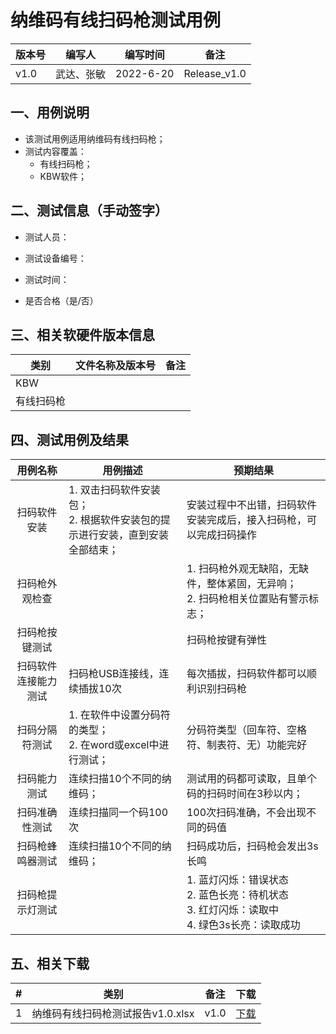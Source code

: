 
# 纳维码有线扫码枪测试用例

| 版本号 | 编写人 | 编写时间 | 备注 |
| --- | --- | --- | --- |
| v1.0 | 武达、张敏 | 2022-6-20 |  Release_v1.0 |


## 一、用例说明
- 该测试用例适用纳维码有线扫码枪；
- 测试内容覆盖：
  - 有线扫码枪；
  - KBW软件；

## 二、测试信息（手动签字）
- 测试人员：

- 测试设备编号：

- 测试时间：

- 是否合格（是/否）

## 三、相关软硬件版本信息
| 类别 | 文件名称及版本号 | 备注 |
| --- | --- | --- | 
| KBW |  |  |  
| 有线扫码枪 |  |  | 


## 四、测试用例及结果

| 用例名称 | 用例描述 | 预期结果 |
| :---: | --- | --- | 
| 扫码软件安装 | 1.	双击扫码软件安装包； <br> 2.	根据软件安装包的提示进行安装，直到安装全部结束；| 安装过程中不出错，扫码软件安装完成后，接入扫码枪，可以完成扫码操作 |
| 扫码枪外观检查 |  | 1.	扫码枪外观无缺陷，无缺件，整体紧固，无异响；<br> 2.	扫码枪相关位置贴有警示标志；| 
| 扫码枪按键测试 |  | 扫码枪按键有弹性 | 
| 扫码软件连接能力测试 | 扫码枪USB连接线，连续插拔10次 | 每次插拔，扫码软件都可以顺利识别扫码枪 | 
| 扫码分隔符测试 | 1.	在软件中设置分码符的类型； <br> 2.	在word或excel中进行测试；| 分码符类型（回车符、空格符、制表符、无）功能完好 | 
| 扫码能力测试 | 连续扫描10个不同的纳维码； | 测试用的码都可读取，且单个码的扫码时间在3秒以内；| 
| 扫码准确性测试 | 连续扫描同一个码100次 | 100次扫码准确，不会出现不同的码值 | 
| 扫码枪蜂鸣器测试 | 连续扫描10个不同的纳维码； | 扫码成功后，扫码枪会发出3s长鸣 | 
| 扫码枪提示灯测试 |  | 1.	蓝灯闪烁：错误状态 <br> 2.	蓝色长亮：待机状态 <br>  3.	红灯闪烁：读取中 <br>  4. 绿色3s长亮：读取成功 | 



## 五、相关下载
| # | 类别 | 备注 | 下载 |
| :-: | --- | --- | --- | 
| 1| 纳维码有线扫码枪测试报告v1.0.xlsx | v1.0 | [下载](./download/纳维码有线扫码枪测试报告v1.0.xlsx) |  
